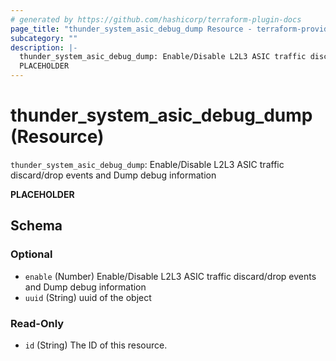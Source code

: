 ```yaml
---
# generated by https://github.com/hashicorp/terraform-plugin-docs
page_title: "thunder_system_asic_debug_dump Resource - terraform-provider-thunder"
subcategory: ""
description: |-
  thunder_system_asic_debug_dump: Enable/Disable L2L3 ASIC traffic discard/drop events and Dump debug information
  PLACEHOLDER
---
```


# thunder_system_asic_debug_dump (Resource)

`thunder_system_asic_debug_dump`: Enable/Disable L2L3 ASIC traffic discard/drop events and Dump debug information

__PLACEHOLDER__



<!-- schema generated by tfplugindocs -->
## Schema

### Optional

- `enable` (Number) Enable/Disable L2L3 ASIC traffic discard/drop events and Dump debug information
- `uuid` (String) uuid of the object

### Read-Only

- `id` (String) The ID of this resource.



